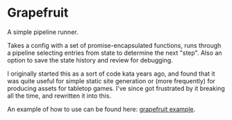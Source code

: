 # Grapefruit
A simple pipeline runner.

Takes a config with a set of promise-encapsulated functions, runs through a
pipeline selecting entries from state to determine the next "step". Also an option
to save the state history and review for debugging. 

I originally started this as a sort of code kata years ago, and found that it
was quite useful for simple static site generation or (more frequently) for
producing assets for tabletop games. I've since got frustrated by it breaking
all the time, and rewritten it into this.

An example of how to use can be found here: [grapefruit
example](https://github.com/leakypixel/grapefruit-example).
